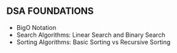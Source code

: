 ## DSA FOUNDATIONS
- BigO Notation
- Search Algorithms: Linear Search and Binary Search
- Sorting Algorithms: Basic Sorting vs Recursive Sorting
  
